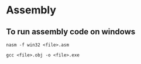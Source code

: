 # Assembly

## To run assembly code on windows

```
nasm -f win32 <file>.asm
```

```
gcc <file>.obj -o <file>.exe
```
